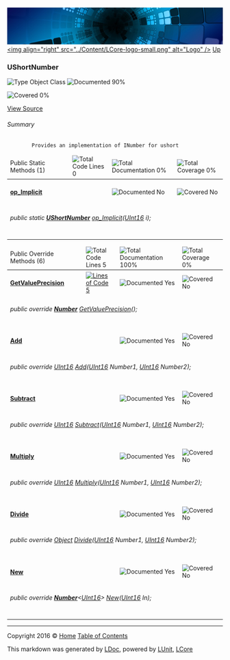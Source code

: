 ![](../Content/LCore-banner-small.png "")
[&lt;img align=&quot;right&quot; src=&quot;../Content/LCore-logo-small.png&quot; alt=&quot;Logo&quot; /&gt;](../../README.md)
[Up](../L.md)

### UShortNumber

![Type Object Class](http://b.repl.ca/v1/Type-Object%20Class-blue.png "") ![Documented 90%](http://b.repl.ca/v1/Documented-90%25-green.png "")

![Covered 0%](http://b.repl.ca/v1/Covered-0%25-red.png "")

[View Source](../Numbers/UShortNumber.cs#L)

###### Summary

            Provides an implementation of INumber for ushort
            

<table>
<thead><tr><td>Public Static Methods (1)</td>
<td></td>
<td><img src="http://b.repl.ca/v1/Total%20Code%20Lines-0-red.png" alt="Total Code Lines 0" /></td>
<td><img src="http://b.repl.ca/v1/Total%20Documentation-0%25-red.png" alt="Total Documentation 0%" /></td>
<td><img src="http://b.repl.ca/v1/Total%20Coverage-0%25-red.png" alt="Total Coverage 0%" /></td></tr></thead>
<tr><td><h4><strong><a href="UShortNumber_op_Implicit.md" alt="">op_Implicit</a></strong></h4></td>
<td>   </td>
<td></td>
<td><img src="http://b.repl.ca/v1/Documented-No-red.png" alt="Documented No" /></td>
<td><img src="http://b.repl.ca/v1/Covered-No-red.png" alt="Covered No" /></td></tr>
<tr><td colspan="5"><h6>public static <strong><a href="UShortNumber.md" alt="">UShortNumber</a></strong> <a href="UShortNumber_op_Implicit.md" alt="">op_Implicit</a>(<a href="https://msdn.microsoft.com/en-us/library/system.uint16.aspx" alt="">UInt16</a> i);</h6>
</td>
</tr>
<tr><td width="850px" colspan="5"></td></tr>
</table>


<table>
<thead><tr><td>Public Override Methods (6)</td>
<td></td>
<td><img src="http://b.repl.ca/v1/Total%20Code%20Lines-5-blue.png" alt="Total Code Lines 5" /></td>
<td><img src="http://b.repl.ca/v1/Total%20Documentation-100%25-brightgreen.png" alt="Total Documentation 100%" /></td>
<td><img src="http://b.repl.ca/v1/Total%20Coverage-0%25-red.png" alt="Total Coverage 0%" /></td></tr></thead>
<tr><td><h4><strong><a href="UShortNumber_GetValuePrecision.md" alt="">GetValuePrecision</a></strong></h4></td>
<td>   </td>
<td><a href="../Numbers/UShortNumber.cs#L64" alt=""><img src="http://b.repl.ca/v1/Lines%20of%20Code-5-blue.png" alt="Lines of Code 5" /></a></td>
<td><img src="http://b.repl.ca/v1/Documented-Yes-brightgreen.png" alt="Documented Yes" /></td>
<td><img src="http://b.repl.ca/v1/Covered-No-red.png" alt="Covered No" /></td></tr>
<tr><td colspan="5"><h6>public override <strong><a href="Number.md" alt="">Number</a></strong> <a href="UShortNumber_GetValuePrecision.md" alt="">GetValuePrecision</a>();</h6>
</td>
</tr>
<tr><td><h4><strong><a href="UShortNumber_Add-0.md" alt="">Add</a></strong></h4></td>
<td>   </td>
<td></td>
<td><img src="http://b.repl.ca/v1/Documented-Yes-brightgreen.png" alt="Documented Yes" /></td>
<td><img src="http://b.repl.ca/v1/Covered-No-red.png" alt="Covered No" /></td></tr>
<tr><td colspan="5"><h6>public override <a href="https://msdn.microsoft.com/en-us/library/system.uint16.aspx" alt="">UInt16</a> <a href="UShortNumber_Add-0.md" alt="">Add</a>(<a href="https://msdn.microsoft.com/en-us/library/system.uint16.aspx" alt="">UInt16</a> Number1, <a href="https://msdn.microsoft.com/en-us/library/system.uint16.aspx" alt="">UInt16</a> Number2);</h6>
</td>
</tr>
<tr><td><h4><strong><a href="UShortNumber_Subtract-0.md" alt="">Subtract</a></strong></h4></td>
<td>   </td>
<td></td>
<td><img src="http://b.repl.ca/v1/Documented-Yes-brightgreen.png" alt="Documented Yes" /></td>
<td><img src="http://b.repl.ca/v1/Covered-No-red.png" alt="Covered No" /></td></tr>
<tr><td colspan="5"><h6>public override <a href="https://msdn.microsoft.com/en-us/library/system.uint16.aspx" alt="">UInt16</a> <a href="UShortNumber_Subtract-0.md" alt="">Subtract</a>(<a href="https://msdn.microsoft.com/en-us/library/system.uint16.aspx" alt="">UInt16</a> Number1, <a href="https://msdn.microsoft.com/en-us/library/system.uint16.aspx" alt="">UInt16</a> Number2);</h6>
</td>
</tr>
<tr><td><h4><strong><a href="UShortNumber_Multiply-0.md" alt="">Multiply</a></strong></h4></td>
<td>   </td>
<td></td>
<td><img src="http://b.repl.ca/v1/Documented-Yes-brightgreen.png" alt="Documented Yes" /></td>
<td><img src="http://b.repl.ca/v1/Covered-No-red.png" alt="Covered No" /></td></tr>
<tr><td colspan="5"><h6>public override <a href="https://msdn.microsoft.com/en-us/library/system.uint16.aspx" alt="">UInt16</a> <a href="UShortNumber_Multiply-0.md" alt="">Multiply</a>(<a href="https://msdn.microsoft.com/en-us/library/system.uint16.aspx" alt="">UInt16</a> Number1, <a href="https://msdn.microsoft.com/en-us/library/system.uint16.aspx" alt="">UInt16</a> Number2);</h6>
</td>
</tr>
<tr><td><h4><strong><a href="UShortNumber_Divide-0.md" alt="">Divide</a></strong></h4></td>
<td>   </td>
<td></td>
<td><img src="http://b.repl.ca/v1/Documented-Yes-brightgreen.png" alt="Documented Yes" /></td>
<td><img src="http://b.repl.ca/v1/Covered-No-red.png" alt="Covered No" /></td></tr>
<tr><td colspan="5"><h6>public override <a href="https://msdn.microsoft.com/en-us/library/system.object.aspx" alt="">Object</a> <a href="UShortNumber_Divide-0.md" alt="">Divide</a>(<a href="https://msdn.microsoft.com/en-us/library/system.uint16.aspx" alt="">UInt16</a> Number1, <a href="https://msdn.microsoft.com/en-us/library/system.uint16.aspx" alt="">UInt16</a> Number2);</h6>
</td>
</tr>
<tr><td><h4><strong><a href="UShortNumber_New-0.md" alt="">New</a></strong></h4></td>
<td>   </td>
<td></td>
<td><img src="http://b.repl.ca/v1/Documented-Yes-brightgreen.png" alt="Documented Yes" /></td>
<td><img src="http://b.repl.ca/v1/Covered-No-red.png" alt="Covered No" /></td></tr>
<tr><td colspan="5"><h6>public override <strong><a href="Number%601.md" alt="">Number</a></strong>&lt;<a href="https://msdn.microsoft.com/en-us/library/system.uint16.aspx" alt="">UInt16</a>&gt; <a href="UShortNumber_New-0.md" alt="">New</a>(<a href="https://msdn.microsoft.com/en-us/library/system.uint16.aspx" alt="">UInt16</a> In);</h6>
</td>
</tr>
<tr><td width="850px" colspan="5"></td></tr>
</table>




---

Copyright 2016 &copy; [Home](../../README.md) [Table of Contents](../../TableOfContents.md)

This markdown was generated by [LDoc](https://github.com/CodeSingularity/LDoc), powered by [LUnit](https://github.com/CodeSingularity/LUnit), [LCore](https://github.com/CodeSingularity/LCore)

